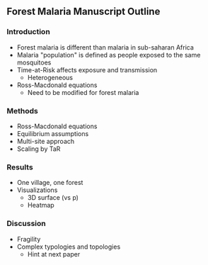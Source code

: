 ## Forest Malaria Manuscript Outline

### Introduction
* Forest malaria is different than malaria in sub-saharan Africa
* Malaria "population" is defined as people exposed to the same mosquitoes
* Time-at-Risk affects exposure and transmission
  - Heterogeneous
* Ross-Macdonald equations
  - Need to be modified for forest malaria

### Methods
* Ross-Macdonald equations
* Equilibrium assumptions
* Multi-site approach
* Scaling by TaR

### Results
* One village, one forest
* Visualizations
  * 3D surface (vs p)
  * Heatmap

### Discussion
* Fragility
* Complex typologies and topologies
  * Hint at next paper